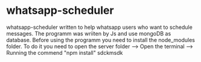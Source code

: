 # whatsapp-scheduler
whatsapp-scheduler written to help whatsapp users who want to schedule messages.
The programm was wriiten by Js and use mongoDB as database.
Before using the programm you need to install the node_modules folder. 
To do it you need to open the server folder --> Open the terminal --> Running the commend "npm install"
sdckmsdk
